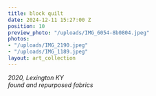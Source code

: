 ```yaml
---
title: block quilt
date: 2024-12-11 15:27:00 Z
position: 10
preview_photo: "/uploads/IMG_6054-8b0804.jpeg"
photos:
- "/uploads/IMG_2190.jpeg"
- "/uploads/IMG_1189.jpeg"
layout: art_collection
---
```


*2020, Lexington KY* <br>
*found and repurposed fabrics* <br>

